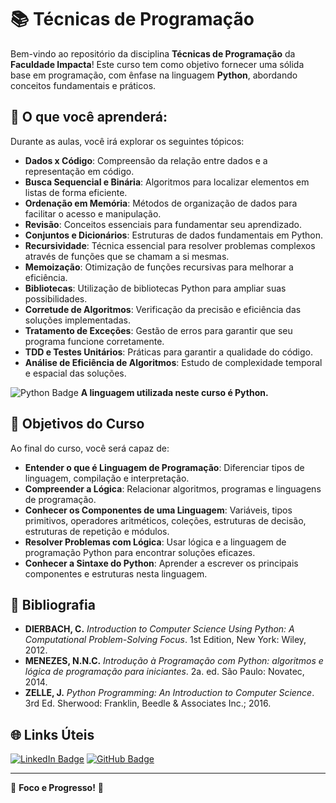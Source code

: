 # 📚 Técnicas de Programação

Bem-vindo ao repositório da disciplina **Técnicas de Programação** da **Faculdade Impacta**! Este curso tem como objetivo fornecer uma sólida base em programação, com ênfase na linguagem **Python**, abordando conceitos fundamentais e práticos.

## 🚀 O que você aprenderá:

Durante as aulas, você irá explorar os seguintes tópicos:

- **Dados x Código**: Compreensão da relação entre dados e a representação em código.
- **Busca Sequencial e Binária**: Algoritmos para localizar elementos em listas de forma eficiente.
- **Ordenação em Memória**: Métodos de organização de dados para facilitar o acesso e manipulação.
- **Revisão**: Conceitos essenciais para fundamentar seu aprendizado.
- **Conjuntos e Dicionários**: Estruturas de dados fundamentais em Python.
- **Recursividade**: Técnica essencial para resolver problemas complexos através de funções que se chamam a si mesmas.
- **Memoização**: Otimização de funções recursivas para melhorar a eficiência.
- **Bibliotecas**: Utilização de bibliotecas Python para ampliar suas possibilidades.
- **Corretude de Algoritmos**: Verificação da precisão e eficiência das soluções implementadas.
- **Tratamento de Exceções**: Gestão de erros para garantir que seu programa funcione corretamente.
- **TDD e Testes Unitários**: Práticas para garantir a qualidade do código.
- **Análise de Eficiência de Algoritmos**: Estudo de complexidade temporal e espacial das soluções.

![Python Badge](https://img.shields.io/badge/Python-FFD43B?style=for-the-badge&logo=python&logoColor=blue) **A linguagem utilizada neste curso é Python.**

## 🧠 Objetivos do Curso

Ao final do curso, você será capaz de:

- **Entender o que é Linguagem de Programação**: Diferenciar tipos de linguagem, compilação e interpretação.
- **Compreender a Lógica**: Relacionar algoritmos, programas e linguagens de programação.
- **Conhecer os Componentes de uma Linguagem**: Variáveis, tipos primitivos, operadores aritméticos, coleções, estruturas de decisão, estruturas de repetição e módulos.
- **Resolver Problemas com Lógica**: Usar lógica e a linguagem de programação Python para encontrar soluções eficazes.
- **Conhecer a Sintaxe do Python**: Aprender a escrever os principais componentes e estruturas nesta linguagem.

## 📖 Bibliografia

- **DIERBACH, C.** *Introduction to Computer Science Using Python: A Computational Problem-Solving Focus*. 1st Edition, New York: Wiley, 2012.
- **MENEZES, N.N.C.** *Introdução à Programação com Python: algoritmos e lógica de programação para iniciantes*. 2a. ed. São Paulo: Novatec, 2014.
- **ZELLE, J.** *Python Programming: An Introduction to Computer Science*. 3rd Ed. Sherwood: Franklin, Beedle & Associates Inc.; 2016.

## 🌐 Links Úteis

[![LinkedIn Badge](https://img.shields.io/badge/LinkedIn-0077B5?style=for-the-badge&logo=linkedin&logoColor=white)](https://www.linkedin.com/in/gabriel-pavanelli/)
[![GitHub Badge](https://img.shields.io/badge/GitHub-100000?style=for-the-badge&logo=github&logoColor=white)](https://github.com/gblsun)

---

🎉 **Foco e Progresso!** 🚀


